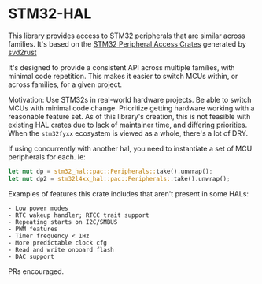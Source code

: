 # STM32-HAL

This library provides access to STM32 peripherals that are similar across
families. It's based on the 
[STM32 Peripheral Access Crates](https://github.com/stm32-rs/stm32-rs) generated by [svd2rust](https://github.com/rust-embedded/svd2rust)

It's designed to provide a consistent API across multiple families, with minimal code repetition.
This makes it easier to switch MCUs within, or across families, for a given project. 

Motivation: Use STM32s in real-world hardware projects. Be able to switch MCUs with
minimal code change. Prioritize getting hardware working with a reasonable feature set.
As of this library's creation, this is not feasible with existing HAL crates due
to lack of maintainer time, and differing priorities. When the `stm32fyxx` ecosystem
is viewed as a whole, there's a lot of DRY.

If using concurrently with another hal, you need to instantiate a set of
MCU peripherals for each. Ie:
```rust
let mut dp = stm32_hal::pac::Peripherals::take().unwrap();
let mut dp2 = stm32l4xx_hal::pac::Peripherals::take().unwrap();
```

Examples of features this crate includes that aren't present in some HALs:

    - Low power modes
    - RTC wakeup handler; RTCC trait support
    - Repeating starts on I2C/SMBUS
    - PWM features
    - Timer frequency < 1Hz
    - More predictable clock cfg
    - Read and write onboard flash
    - DAC support
    

PRs encouraged.